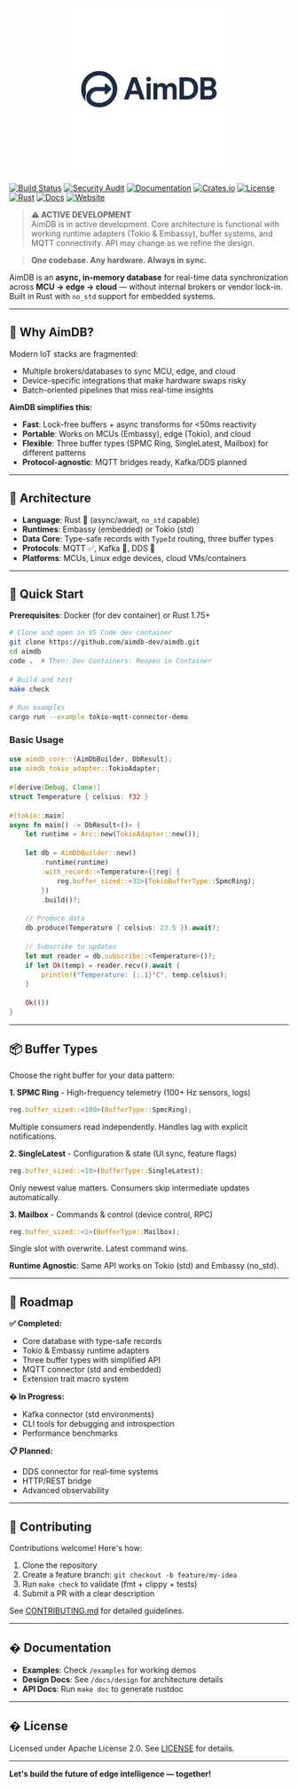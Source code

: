 <div align="center">
  <img src="assets/logo.png" alt="AimDB Logo" width="300">
</div>

[![Build Status](https://img.shields.io/github/actions/workflow/status/aimdb-dev/aimdb/ci.yml?branch=main)](https://github.com/aimdb-dev/aimdb/actions)
[![Security Audit](https://img.shields.io/github/actions/workflow/status/aimdb-dev/aimdb/security.yml?branch=main&label=security)](https://github.com/aimdb-dev/aimdb/actions)
[![Documentation](https://img.shields.io/github/actions/workflow/status/aimdb-dev/aimdb/docs.yml?branch=main&label=docs)](https://github.com/aimdb-dev/aimdb/actions)
[![Crates.io](https://img.shields.io/crates/v/aimdb.svg)](https://crates.io/crates/aimdb)
[![License](https://img.shields.io/badge/license-Apache%202.0-blue.svg)](LICENSE)
[![Rust](https://img.shields.io/badge/rust-stable-orange.svg)](https://www.rust-lang.org)
[![Docs](https://docs.rs/aimdb/badge.svg)](https://docs.rs/aimdb)
[![Website](https://img.shields.io/badge/website-aimdb.dev-blue.svg)](https://aimdb.dev)

> **⚠️ ACTIVE DEVELOPMENT**  
> AimDB is in active development. Core architecture is functional with working runtime adapters (Tokio & Embassy), buffer systems, and MQTT connectivity. API may change as we refine the design.

> **One codebase. Any hardware. Always in sync.**

AimDB is an **async, in-memory database** for real-time data synchronization across **MCU → edge → cloud** — without internal brokers or vendor lock-in. Built in Rust with `no_std` support for embedded systems.

---

## 🚀 Why AimDB?

Modern IoT stacks are fragmented:
- Multiple brokers/databases to sync MCU, edge, and cloud
- Device-specific integrations that make hardware swaps risky
- Batch-oriented pipelines that miss real-time insights

**AimDB simplifies this:**
- **Fast**: Lock-free buffers + async transforms for <50ms reactivity
- **Portable**: Works on MCUs (Embassy), edge (Tokio), and cloud
- **Flexible**: Three buffer types (SPMC Ring, SingleLatest, Mailbox) for different patterns
- **Protocol-agnostic**: MQTT bridges ready, Kafka/DDS planned

---

## 🧩 Architecture

- **Language**: Rust 🦀 (async/await, `no_std` capable)
- **Runtimes**: Embassy (embedded) or Tokio (std)
- **Data Core**: Type-safe records with `TypeId` routing, three buffer types
- **Protocols**: MQTT ✅, Kafka 🚧, DDS 🚧
- **Platforms**: MCUs, Linux edge devices, cloud VMs/containers

---

## 🏃 Quick Start

**Prerequisites**: Docker (for dev container) or Rust 1.75+

```bash
# Clone and open in VS Code dev container
git clone https://github.com/aimdb-dev/aimdb.git
cd aimdb
code .  # Then: Dev Containers: Reopen in Container

# Build and test
make check

# Run examples
cargo run --example tokio-mqtt-connector-demo
```

### Basic Usage

```rust
use aimdb_core::{AimDbBuilder, DbResult};
use aimdb_tokio_adapter::TokioAdapter;

#[derive(Debug, Clone)]
struct Temperature { celsius: f32 }

#[tokio::main]
async fn main() -> DbResult<()> {
    let runtime = Arc::new(TokioAdapter::new());
    
    let db = AimDbBuilder::new()
        .runtime(runtime)
        .with_record::<Temperature>(|reg| {
            reg.buffer_sized::<32>(TokioBufferType::SpmcRing);
        })
        .build()?;
    
    // Produce data
    db.produce(Temperature { celsius: 23.5 }).await?;
    
    // Subscribe to updates
    let mut reader = db.subscribe::<Temperature>()?;
    if let Ok(temp) = reader.recv().await {
        println!("Temperature: {:.1}°C", temp.celsius);
    }
    
    Ok(())
}
```

---

## 📦 Buffer Types

Choose the right buffer for your data pattern:

**1. SPMC Ring** - High-frequency telemetry (100+ Hz sensors, logs)
```rust
reg.buffer_sized::<100>(BufferType::SpmcRing);
```
Multiple consumers read independently. Handles lag with explicit notifications.

**2. SingleLatest** - Configuration & state (UI sync, feature flags)
```rust
reg.buffer_sized::<10>(BufferType::SingleLatest);
```
Only newest value matters. Consumers skip intermediate updates automatically.

**3. Mailbox** - Commands & control (device control, RPC)
```rust
reg.buffer_sized::<1>(BufferType::Mailbox);
```
Single slot with overwrite. Latest command wins.

**Runtime Agnostic**: Same API works on Tokio (std) and Embassy (no_std).

---

## 🚧 Roadmap

**✅ Completed:**
- Core database with type-safe records
- Tokio & Embassy runtime adapters
- Three buffer types with simplified API
- MQTT connector (std and embedded)
- Extension trait macro system

**� In Progress:**
- Kafka connector (std environments)
- CLI tools for debugging and introspection
- Performance benchmarks

**📋 Planned:**
- DDS connector for real-time systems
- HTTP/REST bridge
- Advanced observability

---

## 🤝 Contributing

Contributions welcome! Here's how:

1. Clone the repository
2. Create a feature branch: `git checkout -b feature/my-idea`
3. Run `make check` to validate (fmt + clippy + tests)
4. Submit a PR with a clear description

See [CONTRIBUTING.md](CONTRIBUTING.md) for detailed guidelines.

---

## � Documentation

- **Examples**: Check `/examples` for working demos
- **Design Docs**: See `/docs/design` for architecture details
- **API Docs**: Run `make doc` to generate rustdoc

---

## � License

Licensed under Apache License 2.0. See [LICENSE](LICENSE) for details.

---

**Let's build the future of edge intelligence — together!**
